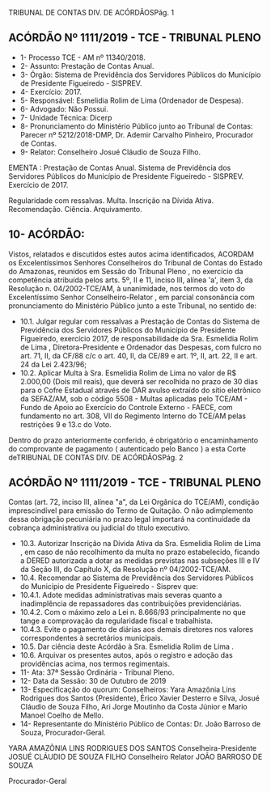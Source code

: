 TRIBUNAL DE CONTAS DIV. DE ACÓRDÃOSPág. 1

## ACÓRDÃO Nº 1111/2019 - TCE - TRIBUNAL PLENO

- 1- Processo TCE - AM nº 11340/2018.
- 2- Assunto: Prestação de Contas Anual.
- 3- Órgão: Sistema  de  Previdência  dos  Servidores  Públicos  do  Município  de  Presidente Figueiredo - SISPREV.
- 4- Exercício: 2017.
- 5- Responsável: Esmelidia Rolim de Lima (Ordenador de Despesa).
- 6- Advogado: Não Possui.
- 7- Unidade Técnica: Dicerp
- 8- Pronunciamento  do  Ministério  Público  junto  ao  Tribunal  de  Contas: Parecer  nº 5212/2018-DMP, Dr. Ademir Carvalho Pinheiro, Procurador de Contas.
- 9- Relator: Conselheiro Josué Cláudio de Souza Filho.

EMENTA :  Prestação  de  Contas  Anual.  Sistema  de Previdência dos Servidores Públicos do Município de Presidente  Figueiredo  -  SISPREV.  Exercício  de 2017.

Regularidade  com  ressalvas.  Multa.  Inscrição  na Dívida Ativa. Recomendação. Ciência. Arquivamento.

## 10-  ACÓRDÃO:

Vistos, relatados e discutidos estes autos acima identificados, ACORDAM os Excelentíssimos Senhores Conselheiros do Tribunal de Contas do Estado do Amazonas, reunidos em Sessão do Tribunal Pleno , no exercício da competência atribuída pelos arts. 5º, II e 11, inciso III, alínea 'a', item 3, da Resolução n. 04/2002-TCE/AM, à unanimidade, nos termos do voto do Excelentíssimo Senhor Conselheiro-Relator , em  parcial consonância com pronunciamento do Ministério Público junto a este Tribunal, no sentido de:

- 10.1. Julgar  regular  com  ressalvas a  Prestação  de  Contas  do  Sistema  de Previdência dos Servidores Públicos do Município de Presidente Figueiredo, exercício 2017, de responsabilidade da Sra. Esmelidia Rolim de Lima , Diretora-Presidente e Ordenador das Despesas, com fulcro no art. 71, II, da CF/88 c/c o art. 40, II, da CE/89 e art. 1º, II, art. 22, II e art. 24 da Lei 2.423/96;
- 10.2. Aplicar Multa à Sra. Esmelidia Rolim de Lima no valor de R$ 2.000,00 (Dois mil reais), que deverá ser recolhida no prazo de 30 dias para o Cofre Estadual através de DAR  avulso extraído do sítio eletrônico da SEFAZ/AM, sob o código 5508 - Multas aplicadas pelo TCE/AM - Fundo de Apoio ao Exercício do Controle Externo - FAECE, com fundamento no art. 308, VII do Regimento Interno do TCE/AM pelas restrições 9 e 13.c do Voto.

Dentro do prazo anteriormente conferido, é obrigatório o encaminhamento do comprovante de pagamento ( autenticado pelo Banco ) a esta Corte deTRIBUNAL DE CONTAS DIV. DE ACÓRDÃOSPág. 2

## ACÓRDÃO Nº 1111/2019 - TCE - TRIBUNAL PLENO

Contas  (art.  72,  inciso  III,  alínea  "a",  da  Lei  Orgânica  do  TCE/AM), condição  imprescindível  para  emissão  do  Termo  de  Quitação.  O  não adimplemento dessa obrigação  pecuniária  no  prazo  legal  importará  na continuidade da cobrança administrativa ou judicial do título executivo.

- 10.3. Autorizar Inscrição na Dívida Ativa da Sra. Esmelidia Rolim de Lima , em caso de não recolhimento da multa no prazo estabelecido, ficando a DERED autorizada a dotar as medidas previstas nas subseções III e IV da Seção III, do Capítulo X, da Resolução nº 04/2002-TCE/AM.
- 10.4. Recomendar ao  Sistema  de  Previdência  dos  Servidores  Públicos  do Município de Presidente Figueiredo - Sisprev que:
- 10.4.1. Adote medidas administrativas mais severas quanto a inadimplência de repassadores das contribuições previdenciárias.
- 10.4.2. Com o máximo zelo a Lei n. 8.666/93 principalmente no que tange a comprovação da regularidade fiscal e trabalhista.
- 10.4.3. Evite  o  pagamento de diárias aos demais diretores nos valores correspondentes à secretários municipais.
- 10.5. Dar ciência deste Acórdão à Sra. Esmelidia Rolim de Lima .
- 10.6. Arquivar os presentes autos, após o registro e adoção das providências acima, nos termos regimentais.
- 11-  Ata: 37ª Sessão Ordinária - Tribunal Pleno.
- 12-  Data da Sessão: 30 de Outubro de 2019
- 13-  Especificação do quorum: Conselheiros: Yara Amazônia Lins Rodrigues dos Santos (Presidente),  Érico  Xavier  Desterro  e  Silva,  Josué  Cláudio  de  Souza  Filho,  Ari  Jorge Moutinho da Costa Júnior e Mario Manoel Coelho de Mello.
- 14-  Representante  do  Ministério  Público  de  Contas: Dr. João  Barroso  de  Souza, Procurador-Geral.

YARA AMAZÔNIA LINS RODRIGUES DOS SANTOS Conselheira-Presidente JOSUÉ CLÁUDIO DE SOUZA FILHO Conselheiro Relator JOÃO BARROSO DE SOUZA

Procurador-Geral
